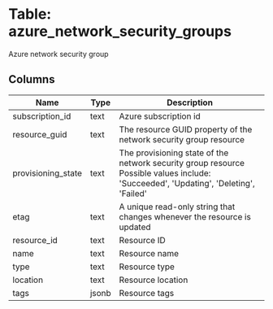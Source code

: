 
# Table: azure_network_security_groups
Azure network security group
## Columns
| Name        | Type           | Description  |
| ------------- | ------------- | -----  |
|subscription_id|text|Azure subscription id|
|resource_guid|text|The resource GUID property of the network security group resource|
|provisioning_state|text|The provisioning state of the network security group resource Possible values include: 'Succeeded', 'Updating', 'Deleting', 'Failed'|
|etag|text|A unique read-only string that changes whenever the resource is updated|
|resource_id|text|Resource ID|
|name|text|Resource name|
|type|text|Resource type|
|location|text|Resource location|
|tags|jsonb|Resource tags|
